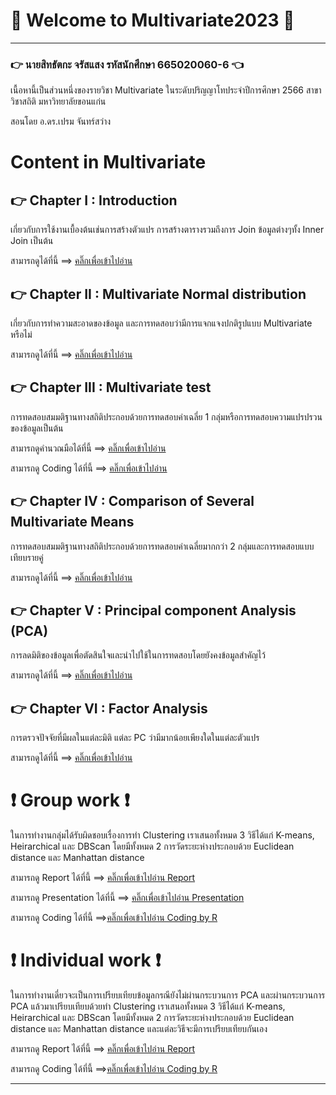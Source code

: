 # :pray: Welcome to Multivariate2023 :pray:
---
### :point_right: นายสิทธัตกะ จรัสแสง รหัสนักศึกษา 665020060-6 :point_left: ###
เนื้อหานี้เป็นส่วนหนึ่งของรายวิชา Multivariate ในระดับปริญญาโทประจำปีการศึกษา 2566 สาขาวิชาสถิติ มหาวิทยาลัยขอนแก่น

สอนโดย อ.ดร.เปรม จันทร์สว่าง

# Content in Multivariate
## :point_right: Chapter I : Introduction
เกี่ยวกับการใช้งานเบื้องต้นเช่นการสร้างตัวแปร การสร้างตารางรวมถึงการ Join ข้อมูลต่างๆทั้ง Inner Join เป็นต้น

สามารถดูได้ที่นี้ ==> [คลิ๊กเพื่อเข้าไปอ่าน](https://github.com/sitthatkaja/Multivariate2023/blob/main/Chapter-1-Introduction.md)
## :point_right: Chapter II : Multivariate Normal distribution
เกี่ยวกับการทำความสะอาดของข้อมูล และการทดสอบว่ามีการแจกแจงปกติรูปแบบ Multivariate หรือไม่

สามารถดูได้ที่นี้ ==> [คลิ๊กเพื่อเข้าไปอ่าน](https://github.com/sitthatkaja/Multivariate2023/blob/main/Chapter-2-Multivariate-Normal-distribution.md)
## :point_right: Chapter III : Multivariate test
การทดสอบสมมติฐานทางสถิติประกอบด้วยการทดสอบค่าเฉลี่ย 1 กลุ่มหรือการทดสอบความแปรปรวนของข้อมูลเป็นต้น

สามารถดูคำนวณมือได้ที่นี้ ==> [คลิ๊กเพื่อเข้าไปอ่าน](https://github.com/sitthatkaja/Multivariate2023/blob/main/Chapter-3-Multivariate-test-by-hand.md)

สามารถดู Coding ได้ที่นี้ ==> [คลิ๊กเพื่อเข้าไปอ่าน](https://github.com/sitthatkaja/Multivariate2023/blob/main/Chapter-3-Multivariate-test-by-R.md)
## :point_right: Chapter IV : Comparison of Several Multivariate Means
การทดสอบสมมติฐานทางสถิติประกอบด้วยการทดสอบค่าเฉลี่ยมากกว่า 2 กลุ่มและการทดสอบแบบเทียบรายคู่

สามารถดูได้ที่นี้ ==> [คลิ๊กเพื่อเข้าไปอ่าน](https://github.com/sitthatkaja/Multivariate2023/blob/main/Chapter-4-Comparison-of-Several-Multivariate-Means.md)
## :point_right: Chapter V : Principal component Analysis (PCA)
การลดมิติของข้อมูลเพื่อตัดสินใจและนำไปใช้ในการทดสอบโดยยังคงข้อมูลสำคัญไว้

สามารถดูได้ที่นี้ ==> [คลิ๊กเพื่อเข้าไปอ่าน](https://github.com/sitthatkaja/Multivariate2023/blob/main/Chapter-5-Principal-component-Analysis.md)
## :point_right: Chapter VI : Factor Analysis
การตรวจปัจจัยที่มีผลในแต่ละมิติ แต่ละ PC ว่ามีมากน้อยเพียงใดในแต่ละตัวแปร

สามารถดูได้ที่นี้ ==> [คลิ๊กเพื่อเข้าไปอ่าน](https://github.com/sitthatkaja/Multivariate2023/blob/main/Chapter-6_Factor-Analysis-by-R.md)

# :exclamation: Group work :exclamation:
ในการทำงานกลุ่มได้รับผิดชอบเรื่องการทำ Clustering เราเสนอทั้งหมด 3 วิธีได้แก่ K-means, Heirarchical และ DBScan โดยมีทั้งหมด 2 การวัดระยะห่างประกอบด้วย Euclidean distance และ Manhattan distance

สามารถดู Report ได้ที่นี้ ==> [คลิ๊กเพื่อเข้าไปอ่าน Report](https://github.com/sitthatkaja/Multivariate2023/blob/main/Project%20Report%20Multivariate.pdf)

สามารถดู Presentation ได้ที่นี้ ==> [คลิ๊กเพื่อเข้าไปอ่าน Presentation](https://github.com/sitthatkaja/Multivariate2023/blob/main/Group%20work%20presentation.pdf)

สามารถดู Coding ได้ที่นี้ ==>[คลิ๊กเพื่อเข้าไปอ่าน Coding by R](https://github.com/sitthatkaja/Multivariate2023/blob/main/Group-work-Clustering.md)

# :exclamation: Individual work :exclamation:
ในการทำงานเดี่ยวจะเป็นการเปรียบเทียบข้อมูลกรณียังไม่ผ่านกระบวนการ PCA และผ่านกระบวนการ PCA แล้วมาเปรียบเทียบด้วยทำ Clustering เราเสนอทั้งหมด 3 วิธีได้แก่ K-means, Heirarchical และ DBScan โดยมีทั้งหมด 2 การวัดระยะห่างประกอบด้วย Euclidean distance และ Manhattan distance และแต่ละวิธีจะมีการเปรียบเทียบกันเอง

สามารถดู Report ได้ที่นี้ ==> [คลิ๊กเพื่อเข้าไปอ่าน Report](https://github.com/sitthatkaja/Multivariate2023/blob/main/Individual%20work.pdf)

สามารถดู Coding ได้ที่นี้ ==>[คลิ๊กเพื่อเข้าไปอ่าน Coding by R](https://github.com/sitthatkaja/Multivariate2023/blob/main/Individual-work-sitthatka-for-clustering.md)

---
